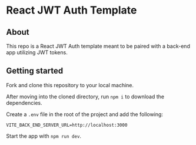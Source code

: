 # React JWT Auth Template

## About

This repo is a React JWT Auth template meant to be paired with a back-end app utilizing JWT tokens.

## Getting started

Fork and clone this repository to your local machine.

After moving into the cloned directory, run `npm i` to download the dependencies.

Create a `.env` file in the root of the project and add the following:

```plaintext
VITE_BACK_END_SERVER_URL=http://localhost:3000
```

Start the app with `npm run dev`.

